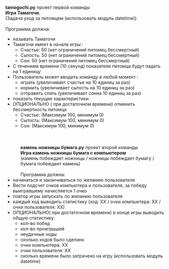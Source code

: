 <strong>tamogochi.py</strong> проект первой команды <br>
<strong>Игра Тамагочи.</strong> <br>
(Задача уход за питомцем (использовать модуль datetime))<br><br>
Программа должна:<br>
* называть Тамагочи<br>
* Тамагочи имеет в начале игры : <br>
   * Счастье: 50 (нет ограничений питомец бессмертный)<br>
   * Сытость: 50  (нет ограничений питомец бессмертный)<br>
   * Сон: 50  (нет ограничений питомец бессмертный)<br>
* С течением времени (10 секунд) показатели питомца будут падать на 1 единицу<br>
* Пользователь может вводить команду в любой момент : <br>
   * играть (увеличивает счастье на 10 единиц за раз)<br>
   * кормить (увеличивает сытость на 10 единиц за раз)<br>
   * отправить спать (увеличивает сонна 10 единиц за раз)<br>
* показать текущие характеристики <br>
* ОПЦИОНАЛЬНО ( при достаточном времени)  отменить бессмертность питомца<br>
   * Счастье: (Максимум 100, минимум 0)<br>
   * Сытость: (Максимум 100, минимум 0)<br>
   * Сон: (Максимум 100, минимум 0)<br>
<br><br><br>
<strong>камень ножницы бумага.py</strong> проект второй команды <br>
<strong>Игра камень ножницы бумага с компьютером</strong><br>
(камень побеждает ножницы / ножницы побеждает бумагу / бумага побеждает камень)<br><br>
Программа должна:<br>
* начинаться и заканчиваться по желанию пользователя
* Вести подсчет очков компьютера и пользователя, за победу выигравшему начисляется 1 очко
* повтор игры запускать по желанию пользователя
* каждый ход выводить статистику (ход: ХХ / очки компьютера: ХХ / очки пользователя: ХХ)
* ОПЦИОНАЛЬНО( при достаточном времени)  в конце игры выводить общую статистику:
  * кол-во побед
  * кол-во проигрышей
  * неудачные ходы
  * сколько ходов было сделано  
  * очки компьютера: ХХ
  * очки пользователя: ХХ
  * сколько времени было затрачено на игру (использовать модуль datetime)
 
<br><br><br>

